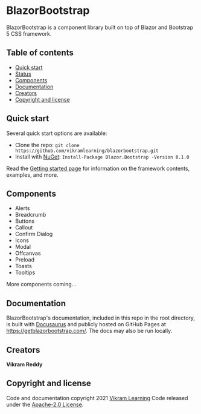 ﻿# BlazorBootstrap

BlazorBootstrap is a component library built on top of Blazor and Bootstrap 5 CSS framework.

## Table of contents

- [Quick start](#quick-start)
- [Status](#status)
- [Components](#components)
- [Documentation](#documentation)
- [Creators](#creators)
- [Copyright and license](#copyright-and-license)

## Quick start

Several quick start options are available:

- Clone the repo: `git clone https://github.com/vikramlearning/blazorbootstrap.git`
- Install with [NuGet](https://www.nuget.org/): `Install-Package Blazor.Bootstrap -Version 0.1.0` 

Read the [Getting started page](https://getblazorbootstrap.com/docs/intro) for information on the framework contents, examples, and more.

## Components

- Alerts
- Breadcrumb
- Buttons
- Callout
- Confirm Dialog
- Icons
- Modal
- Offcanvas
- Preload
- Toasts
- Tooltips

More components coming...

## Documentation

BlazorBootstrap's documentation, included in this repo in the root directory, is built with [Docusaurus](https://docusaurus.io/) and publicly hosted on GitHub Pages at <https://getblazorbootstrap.com/>. The docs may also be run locally.

## Creators

**Vikram Reddy**

## Copyright and license

Code and documentation copyright 2021 [Vikram Learning](https://vikramlearning.com) Code released under the [Apache-2.0 License](https://github.com/vikramlearning/blazorbootstrap/blob/master/LICENSE.txt).